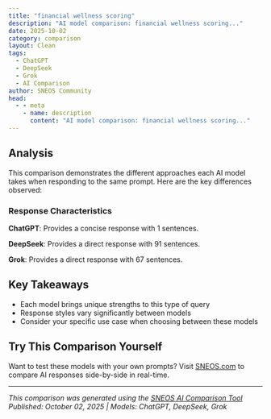 ```yaml
---
title: "financial wellness scoring"
description: "AI model comparison: financial wellness scoring..."
date: 2025-10-02
category: comparison
layout: Clean
tags:
  - ChatGPT
  - DeepSeek
  - Grok
  - AI Comparison
author: SNEOS Community
head:
  - - meta
    - name: description
      content: "AI model comparison: financial wellness scoring..."
---
```


<ChatComparison
  title="financial wellness scoring"
  prompt="financial wellness scoring"
  :responses='{"ChatGPT": "Financial wellness scoring is a concept used to evaluate an individual&#x27;s or household&#x27;s financial health and overall financial well-being. It typically encompasses various factors that assess an individual&#x27;s financial situation, behaviors, and attitudes. Here&#x27;s a breakdown of components often included in financial wellness scoring:\n\n### Components of Financial Wellness Scoring\n\n1. **Income and Earnings Stability**: \n - Regularity and reliability of income sources.\n - Job stability and potential for income growth.\n\n2. **Savings and Investments**: \n - Amount of savings in emergency funds.\n - Investment portfolios (stocks, bonds, retirement accounts).\n - Long-term financial goals and contributions toward them.\n\n3. **Debt Management**: \n - Total debt-to-income ratio.\n - Types of debt (credit cards, student loans, mortgages).\n - Payment history and credit scores.\n\n4. **Budgeting and Spending**: \n - Ability to create and adhere to a budget.\n - Tracking of expenses and income.\n - Discretionary spending habits.\n\n5. **Financial Literacy**: \n - Knowledge of financial concepts and terminology.\n - Understanding of credit, investments, and insurance.\n\n6. **Emergency Preparedness**: \n - Having an emergency fund equivalent to 3-6 months of expenses.\n - Insurance coverage (health, auto, home) to mitigate risks.\n\n7. **Retirement Preparedness**: \n - Contributions to retirement accounts (401(k), IRA).\n - Awareness of retirement needs and planning.\n\n8. **Goals and Aspirations**: \n - Clarity on short-term and long-term financial goals.\n - Progress toward achieving those goals.\n\n### Scoring Mechanism\n\nFinancial wellness scores can be numerical, ranging typically from 0 to 100, with higher scores indicating better financial health. Scores might be generated using:\n\n- **Surveys and Self-Assessment Tools**: Individuals can complete surveys about their financial practices and experiences, which are then scored based on predefined criteria.\n- **Data Analysis**: Institutions may analyze financial behavior using actual financial data, such as bank statements, credit reports, etc.\n\n### Benefits of Financial Wellness Scoring\n\n- **Self-Assessment**: Enables individuals to assess their financial health and identify areas for improvement.\n- **Goal Setting**: Helps in setting realistic financial goals based on the current financial situation.\n- **Resources and Guidance**: Usually accompanied by resources or suggestions for financial education and improvement.\n- **Employer and Financial Institution Use**: Often used by employers as part of employee benefits or by financial institutions to provide customized advice or services.\n\n### Resources for Improvement\n\nTo improve financial wellness scores, individuals can:\n\n- Educate themselves on personal finance through books, courses, or financial workshops.\n- Utilize budgeting tools or apps.\n- Consult with financial advisors for tailored guidance.\n- Develop a habit of regular financial check-ups and adjustments to their financial strategy.\n\nIn summary, financial wellness scoring can provide valuable insights into one’s financial health and serve as a roadmap for improvements and achieving financial stability.", "DeepSeek": "Of course. Here is a comprehensive overview of **financial wellness scoring**, covering what it is, how it\u0027s calculated, its uses, and its limitations.\n\n---\n\n### What is a Financial Wellness Score?\n\nA Financial Wellness Score (FWS) is a numerical representation of an individual\u0027s overall financial health. Unlike a credit score, which primarily measures your reliability as a borrower, a financial wellness score provides a **holistic view** of your entire financial picture.\n\nThink of it this way:\n* **Credit Score:** \u0022How likely are you to pay back a loan?\u0022\n* **Financial Wellness Score:** \u0022How healthy and secure is your entire financial life?\u0022\n\nThese scores are typically used by individuals for self-assessment, and increasingly by employers, financial institutions, and fintech apps to offer personalized advice and products.\n\n### Key Components: What Goes Into the Score?\n\nWhile models vary, most financial wellness scores are built around a few core pillars. Here are the most common factors:\n\n**1. Cash Flow \u0026 Budgeting (Spending vs. Earnings)**\n* **Spending Habits:** Are you living within your means? The score analyzes your income versus your essential and discretionary spending.\n* **Savings Rate:** What percentage of your income are you saving? A higher savings rate is a strong positive indicator.\n* **Discretionary Spending:** How much \u0022fun money\u0022 is left after bills and savings? A healthy balance is key.\n\n**2. Savings \u0026 Emergency Preparedness**\n* **Emergency Fund:** This is a critical component. Do you have enough liquid savings to cover 3-6 months of essential expenses?\n* **Short-Term Savings:** Are you saving for specific goals (e.g., a vacation, down payment)?\n\n**3. Debt Management**\n* **Debt-to-Income (DTI) Ratio:** How much of your monthly income goes toward debt payments? A lower ratio is better.\n* **Types of Debt:** The score may distinguish between \u0022good\u0022 debt (e.g., a low-interest mortgage) and \u0022bad\u0022 debt (e.g., high-interest credit card debt).\n* **Credit Utilization:** While also a factor in your credit score, keeping your credit card balances low relative to your limits is a sign of good financial management.\n\n**4. Investments \u0026 Long-Term Planning**\n* **Retirement Savings:** Are you consistently contributing to a retirement account (e.g., 401(k), IRA)? What is your balance relative to your age and income?\n* **Other Investments:** Do you have investments outside of retirement accounts?\n\n**5. Insurance \u0026 Protection**\n* **Adequate Coverage:** Do you have appropriate health, life, auto, and property insurance to protect against unforeseen events?\n* **This pillar assesses your financial resilience to shocks.**\n\n**6. Credit Health (as a supporting factor)**\n* While not the main focus, your credit score and credit history are often included as they reflect your history of managing debt obligations.\n\n### How is it Calculated and Who Provides It?\n\nThere is no single, universal algorithm for a financial wellness score (unlike the FICO model for credit). Different providers use their own proprietary models.\n\n**Common Providers:**\n\n1. **Fintech Apps \u0026 Personal Finance Managers (PFMs):** Companies like **Mint, YNAB (You Need A Budget), Credit Karma, and Empower** offer financial health assessments. They calculate a score by aggregating and analyzing your linked bank, credit, and investment accounts.\n2. **Employers \u0026 Financial Institutions:** Many banks (e.g., Bank of America, Wells Fargo) and credit unions now offer a financial wellness score to their customers. Employers partner with platforms (like **SoFi, BrightPlan, or Morgan Stanley at Work**) to offer this as an employee benefit.\n3. **Specialized Scoring Companies:** Some companies focus solely on providing financial wellness metrics to other businesses.\n\n### Uses and Benefits\n\n| For Individuals | For Employers \u0026 Financial Institutions |\n| :--- | :--- |\n| **Self-Awareness:** Get a clear, objective snapshot of your financial health. | **Employee Benefits:** Offer a valuable tool to improve employee financial wellness, reducing stress and increasing productivity. |\n| **Identify Weaknesses:** Pinpoint specific areas that need improvement (e.g., \u0022My emergency fund is too low\u0022). | **Personalized Product Offers:** Banks can recommend relevant products (e.g., a savings account, debt consolidation loan) based on the score. |\n| **Track Progress:** Monitor your improvement over time as you make positive financial changes. | **Customer Engagement:** Helps build a deeper, more advisory relationship with customers. |\n| **Goal Setting:** Use the score as a motivator to achieve specific financial goals. | **Risk Assessment:** Can be used (with caution) to assess the stability of a potential borrower beyond just their credit score. |\n\n### Limitations and Criticisms\n\n* **Lack of Standardization:** You might get a different score from different apps, making it hard to compare.\n* **Data Privacy Concerns:** These scores require deep access to your financial data. It\u0027s crucial to understand how your data is stored, used, and shared.\n* **Oversimplification:** A single number can never capture the full complexity of someone\u0027s financial life, personal goals, or life circumstances.\n* **Potential for \u0022Gamification\u0022:** The focus on a score might lead people to optimize for the number rather than making sound, long-term financial decisions.\n* **Not Regulated:** Unlike credit scores, financial wellness scores are not subject to the same level of regulation (like the FCRA), so error dispute processes may be less formal.\n\n### How to Improve Your Financial Wellness Score\n\nImproving your score is about improving your underlying financial habits:\n\n1. **Build Your Emergency Fund:** This is often the most impactful step. Aim for 3-6 months of essential expenses.\n2. **Create and Stick to a Budget:** Track your income and spending to ensure you are living within your means.\n3. **Pay Down High-Interest Debt:** Focus on credit cards and personal loans first.\n4. **Automate Your Savings:** Set up automatic transfers to your savings and investment accounts.\n5. **Review Your Insurance Coverage:** Make sure you are adequately protected.\n6. **Consistently Contribute to Retirement:** Even small, regular contributions make a big difference over time.\n\n### Conclusion\n\nA financial wellness score is a powerful, modern tool for gaining a holistic view of your financial health. It goes far beyond credit to include savings, spending, and future planning. While it should not be the sole focus of your financial life, it serves as an excellent **diagnostic tool and progress tracker** to help you make more informed and confident financial decisions.", "Grok": "Financial wellness scoring is a method used to assess an individual\u0027s or household\u0027s overall financial health and stability. It typically involves evaluating various aspects of personal finances to provide a numerical score or rating that reflects financial well-being. Financial wellness scores are often used by financial institutions, employers, or personal finance tools to help individuals track their progress, identify areas for improvement, and set financial goals.\n\n### Components of Financial Wellness Scoring\nFinancial wellness scores are generally based on a combination of quantitative and qualitative factors. Common components include:\n\n1. **Income and Earnings**:\n - Stability and consistency of income.\n - Ratio of income to expenses.\n - Ability to cover living costs without stress.\n\n2. **Debt Management**:\n - Total debt levels (credit card debt, student loans, mortgages, etc.).\n - Debt-to-income ratio.\n - Timeliness of debt repayments and credit utilization rates.\n\n3. **Savings and Emergency Funds**:\n - Amount saved for emergencies (typically 3-6 months of expenses is recommended).\n - Regular contributions to savings accounts.\n\n4. **Budgeting and Spending Habits**:\n - Ability to stick to a budget.\n - Control over discretionary spending.\n - Avoidance of overspending or impulse purchases.\n\n5. **Credit Score and History**:\n - Credit score (e.g., FICO score) as an indicator of creditworthiness.\n - History of late payments, defaults, or bankruptcies.\n\n6. **Retirement and Long-Term Planning**:\n - Contributions to retirement accounts (e.g., 401(k), IRA).\n - Investment in long-term financial goals like homeownership or education.\n\n7. **Insurance and Risk Protection**:\n - Adequate health, life, or property insurance coverage.\n - Protection against unexpected financial shocks.\n\n8. **Financial Literacy and Behavior**:\n - Understanding of financial concepts (e.g., interest rates, investments).\n - Confidence in making financial decisions.\n - Avoidance of predatory financial products or services.\n\n### How Financial Wellness Scoring Works\n- **Data Collection**: Information is gathered through surveys, financial statements, credit reports, or linked financial accounts (e.g., bank accounts, credit cards).\n- **Scoring Model**: Each component is assigned a weight based on its importance (e.g., debt management might carry more weight than discretionary spending). Scores are calculated using proprietary algorithms or standardized models.\n- **Score Range**: Scores are typically presented on a scale (e.g., 0-100 or 1-10), with higher scores indicating better financial wellness.\n- **Feedback and Recommendations**: Many tools provide actionable insights or recommendations based on the score, such as reducing debt, building an emergency fund, or improving credit.\n\n### Benefits of Financial Wellness Scoring\n- **Self-Awareness**: Helps individuals understand their financial strengths and weaknesses.\n- **Goal Setting**: Provides a benchmark for setting and achieving financial goals.\n- **Employer Programs**: Some companies use financial wellness scores to offer employees tailored benefits, like financial coaching or debt relief programs.\n- **Motivation**: Tracking progress over time can encourage better financial habits.\n\n### Popular Tools and Platforms for Financial Wellness Scoring\n- **Credit Bureaus**: Experian, Equifax, and TransUnion often provide credit-based financial health scores (e.g., Experian Boost or FICO Score).\n- **Personal Finance Apps**: Apps like Mint, YNAB (You Need a Budget), or Personal Capital may offer financial wellness scores or dashboards.\n- **Employer Platforms**: Companies like Financial Finesse or BrightDime provide financial wellness programs with scoring features for employees.\n- **Banking Tools**: Some banks (e.g., Bank of America\u2019s Better Money Habits) include financial health tracking tools.\n\n### Limitations of Financial Wellness Scoring\n- **Subjectivity**: Scoring models vary widely between providers, and some factors (like financial stress) are hard to quantify.\n- **Incomplete Data**: Scores may not account for all aspects of financial health, such as unreported income or emotional well-being.\n- **Cultural Differences**: Financial priorities and wellness definitions differ across cultures and regions, which may not be reflected in a standardized score.\n\nIf you\u0027re looking to improve your financial wellness score or implement a scoring system, focus on building healthy financial habits like budgeting, saving, reducing debt, and seeking professional advice if needed. Would you like me to elaborate on any specific aspect, such as creating a personal scoring system or tools to track financial wellness?"}' 
  published-date="12:57"
/>

## Analysis

This comparison demonstrates the different approaches each AI model takes when responding to the same prompt. Here are the key differences observed:

### Response Characteristics

**ChatGPT**: Provides a concise response with 1 sentences. 

**DeepSeek**: Provides a direct response with 91 sentences. 

**Grok**: Provides a direct response with 67 sentences. 

## Key Takeaways

- Each model brings unique strengths to this type of query
- Response styles vary significantly between models
- Consider your specific use case when choosing between these models

## Try This Comparison Yourself

Want to test these models with your own prompts? Visit [SNEOS.com](https://sneos.com) to compare AI responses side-by-side in real-time.

---

*This comparison was generated using the [SNEOS AI Comparison Tool](https://sneos.com)*
*Published: October 02, 2025 | Models: ChatGPT, DeepSeek, Grok*
